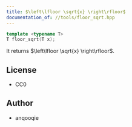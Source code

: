 ```yaml
---
title: $\left\lfloor \sqrt{x} \right\rfloor$
documentation_of: //tools/floor_sqrt.hpp
---
```


```cpp
template <typename T>
T floor_sqrt(T x);
```

It returns $\left\lfloor \sqrt{x} \right\rfloor$.

## License
- CC0

## Author
- anqooqie
